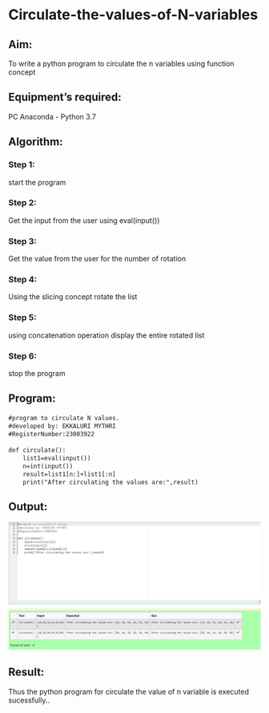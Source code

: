 # Circulate-the-values-of-N-variables
## Aim:
To write a python program to circulate the n variables using function concept
## Equipment’s required:
PC
Anaconda - Python 3.7
## Algorithm: 
### Step 1: 
start the program
### Step 2:
Get the input from the user using eval(input()) 
### Step 3: 
Get the value from the user for the number of rotation
### Step 4: 
Using the slicing concept rotate the list

### Step 5:
using concatenation operation display the entire rotated list 
### Step 6: 
stop the program
## Program:
``````
#program to circulate N values.
#developed by: EKKALURI MYTHRI
#RegisterNumber:23003922

def circulate():
    list1=eval(input())
    n=int(input())
    result=list1[n:]+list1[:n]
    print("After circulating the values are:",result)
``````

## Output:
![OUTPUT](image.png)

## Result:
Thus the python program for circulate the value of n variable is executed sucessfully..

